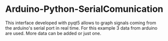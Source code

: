 # Arduino-Python-SerialComunication
This interface developed with pyqt5 allows to graph signals coming from the arduino's serial port in real time.
For this example 3 data from arduino are used.
More data can be added or just one.


